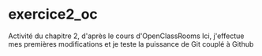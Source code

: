 exercice2_oc
============

Activité du chapitre 2, d'après le cours d'OpenClassRooms
Ici, j'effectue mes premières modifications et je teste la puissance de Git couplé à Github
